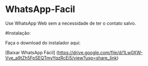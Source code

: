 # WhatsApp-Facil
Use WhatsApp Web sem a necessidade de ter o contato salvo.

#Instalação:

Faça o download do instalador aqui:

[Baixar WhatsApp Fácil] (https://drive.google.com/file/d/1Lw0XW-Vve_a9tZh5FpSEQTmyYqzRcEi5/view?usp=share_link)


